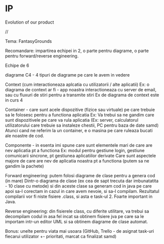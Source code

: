 # IP
Evolution of our product

//

Tema: FantasyGrounds
 
Recomandare: impartirea echipei in 2, o parte pentru diagrame, o parte pentru forward/reverse engineering.
 
Echipe de 6
 
diagrame C4 - 4 tipuri de diagrame pe care le avem in vedere 
 
Context (cum interactioneaza aplcatia cu utilizatorii / alte aplicatii)
Ex: o diagrama de context ar fi - app noastra interactioneaza cu server de email, sau cu fluxuri de stiri pentru a transmite stiri
Ex de diagrama de context este in curs 4 
 
Container - care sunt acele dispozitive (fizice sau virtuale) pe care trebuie sa le folosesc pentru a functiona aplicatia
Ex: Va trebui sa ne gandim care sunt dispozitivele pe care va rula aplicatia (Ex: server, calculatorul utilizatorului care 
trebuie sa instaleze chestii, PC pentru baza de date samd)
Atunci cand ne referim la un container, e o masina pe care ruleaza bucati ale noastre de cod.
 
Componente - in esenta imi spune care sunt elementele mari de care are nev aplicatia pt a functiona
Ex: modul pentru gestiune login, gestiune comunicarii sincrone, pt gestiunea aplicatiilor derivate
Care sunt aspectele majore de care are nev de aplicatia noastra pt a functiona (putem sa ne gandim la pachete)
 
 
Forward engineering:
putem folosi diagrame de clase pentru a genera cod (in mare)
Dintr-o diagrama de clase (ex cea de sapt trecuta dar imbunatatita - 10 clase cu metode) si din aceste clase sa generam cod in java
pe care apoi sa-l corectam in cazul in care avem nevoie, si sa-l compilam.
Rezultatul compilarii vor fi niste fisiere .class, si asta e task-ul 2.
Foarte important in Java.
 
Reverse engineering:
din fisierele class, cu diferite utilitare, va trebui sa decompilam codul in asa fel incat sa obtinem fisiere jva
pe care sa le importam intr-un editor UML si sa obtinem diagrame de clase automat.
 
Bonus: unelte pentru viata mai usoara (GitHub, Trello - de asignat task-uri fiecarui utilizator +- prioritati, marcat ca finalizat 
samd)
